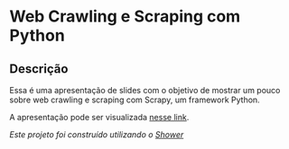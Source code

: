# Web Crawling e Scraping com Python
## Descrição
Essa é uma apresentação de slides com o objetivo de mostrar um pouco sobre web crawling e scraping com Scrapy, um framework Python.

A apresentação pode ser visualizada [nesse link](https://web-crawling-scraping-slides.netlify.com/).

*Este projeto foi construído utilizando o [Shower](https://github.com/shower/shower)*
